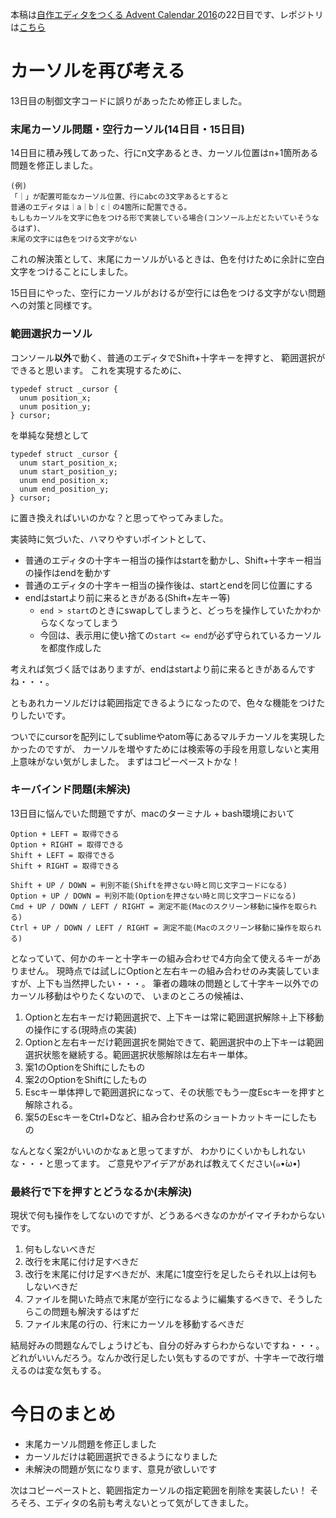 本稿は[自作エディタをつくる Advent Calendar 2016](http://qiita.com/advent-calendar/2016/make_editor)の22日目です、レポジトリは[こちら](https://github.com/tinyco/tiny_code_editor)

# カーソルを再び考える

13日目の制御文字コードに誤りがあったため修正しました。

### 末尾カーソル問題・空行カーソル(14日目・15日目)

14日目に積み残してあった、行にn文字あるとき、カーソル位置はn+1箇所ある問題を修正しました。

```
(例)
「｜」が配置可能なカーソル位置、行にabcの3文字あるとすると
普通のエディタは｜a｜b｜c｜の4箇所に配置できる。
もしもカーソルを文字に色をつける形で実装している場合(コンソール上だとたいていそうなるはず)、
末尾の文字には色をつける文字がない
```

これの解決策として、末尾にカーソルがいるときは、色を付けために余計に空白文字をつけることにしました。

15日目にやった、空行にカーソルがおけるが空行には色をつける文字がない問題への対策と同様です。

### 範囲選択カーソル

コンソール**以外**で動く、普通のエディタでShift+十字キーを押すと、
範囲選択ができると思います。
これを実現するために、

```
typedef struct _cursor {
  unum position_x;
  unum position_y;
} cursor;
```

を単純な発想として

```
typedef struct _cursor {
  unum start_position_x;
  unum start_position_y;
  unum end_position_x;
  unum end_position_y;
} cursor;
```

に置き換えればいいのかな？と思ってやってみました。

実装時に気づいた、ハマりやすいポイントとして、

- 普通のエディタの十字キー相当の操作はstartを動かし、Shift+十字キー相当の操作はendを動かす
- 普通のエディタの十字キー相当の操作後は、startとendを同じ位置にする
- endはstartより前に来るときがある(Shift+左キー等)
  - `end > start`のときにswapしてしまうと、どっちを操作していたかわからなくなってしまう
  - 今回は、表示用に使い捨ての`start <= end`が必ず守られているカーソルを都度作成した

考えれば気づく話ではありますが、endはstartより前に来るときがあるんですね・・・。

ともあれカーソルだけは範囲指定できるようになったので、色々な機能をつけたりしたいです。

ついでにcursorを配列にしてsublimeやatom等にあるマルチカーソルを実現したかったのですが、
カーソルを増やすためには検索等の手段を用意しないと実用上意味がない気がしました。
まずはコピーペーストかな！

### キーバインド問題(未解決)

13日目に悩んでいた問題ですが、macのターミナル + bash環境において

```
Option + LEFT = 取得できる
Option + RIGHT = 取得できる
Shift + LEFT = 取得できる
Shift + RIGHT = 取得できる

Shift + UP / DOWN = 判別不能(Shiftを押さない時と同じ文字コードになる)
Option + UP / DOWN = 判別不能(Optionを押さない時と同じ文字コードになる)
Cmd + UP / DOWN / LEFT / RIGHT = 測定不能(Macのスクリーン移動に操作を取られる)
Ctrl + UP / DOWN / LEFT / RIGHT = 測定不能(Macのスクリーン移動に操作を取られる)
```

となっていて、何かのキーと十字キーの組み合わせで4方向全て使えるキーがありません。
現時点では試しにOptionと左右キーの組み合わせのみ実装していますが、上下も当然押したい・・・。
筆者の趣味の問題として十字キー以外でのカーソル移動はやりたくないので、
いまのところの候補は、

1. Optionと左右キーだけ範囲選択で、上下キーは常に範囲選択解除＋上下移動の操作にする(現時点の実装)
2. Optionと左右キーだけ範囲選択を開始できて、範囲選択中の上下キーは範囲選択状態を継続する。範囲選択状態解除は左右キー単体。
3. 案1のOptionをShiftにしたもの
4. 案2のOptionをShiftにしたもの
5. Escキー単体押しで範囲選択になって、その状態でもう一度Escキーを押すと解除される。
6. 案5のEscキーをCtrl+Dなど、組み合わせ系のショートカットキーにしたもの

なんとなく案2がいいのかなぁと思ってますが、
わかりにくいかもしれないな・・・と思ってます。
ご意見やアイデアがあれば教えてください(๑•́ω•̀)

### 最終行で下を押すとどうなるか(未解決)

現状で何も操作をしてないのですが、どうあるべきなのかがイマイチわからないです。

1. 何もしないべきだ
1. 改行を末尾に付け足すべきだ
1. 改行を末尾に付け足すべきだが、末尾に1度空行を足したらそれ以上は何もしないべきだ
1. ファイルを開いた時点で末尾が空行になるように編集するべきで、そうしたらこの問題も解決するはずだ
1. ファイル末尾の行の、行末にカーソルを移動するべきだ

結局好みの問題なんでしょうけども、自分の好みすらわからないですね・・・。
どれがいいんだろう。なんか改行足したい気もするのですが、十字キーで改行増えるのは変な気もする。

# 今日のまとめ

- 末尾カーソル問題を修正しました
- カーソルだけは範囲選択できるようになりました
- 未解決の問題が気になります、意見が欲しいです

次はコピーペーストと、範囲指定カーソルの指定範囲を削除を実装したい！
そろそろ、エディタの名前も考えないとって気がしてきました。
